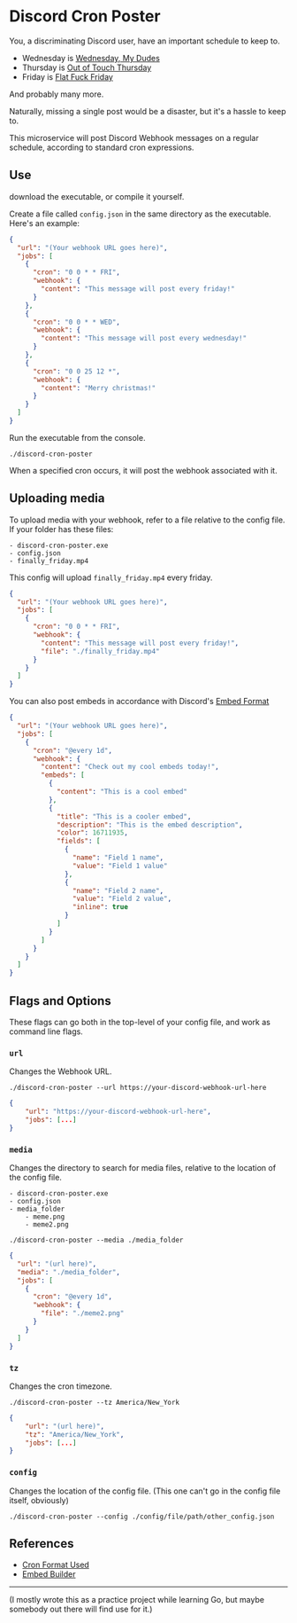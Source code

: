 # Discord Cron Poster

You, a discriminating Discord user, have an important schedule to keep to.

- Wednesday is [Wednesday, My Dudes](https://www.youtube.com/watch?v=du-TY1GUFGk)
- Thursday is [Out of Touch Thursday](https://knowyourmeme.com/memes/out-of-touch-thursday)
- Friday is [Flat Fuck Friday](https://knowyourmeme.com/memes/flat-fuck-friday)

And probably many more.

Naturally, missing a single post would be a disaster, but it's a hassle to keep to.

This microservice will post Discord Webhook messages on a regular schedule, according to standard cron expressions.

## Use

download the executable, or compile it yourself.

Create a file called `config.json` in the same directory as the executable. Here's an example:

```json
{
  "url": "(Your webhook URL goes here)",
  "jobs": [
    {
      "cron": "0 0 * * FRI",
      "webhook": {
        "content": "This message will post every friday!"
      }
    },
    {
      "cron": "0 0 * * WED",
      "webhook": {
        "content": "This message will post every wednesday!"
      }
    },
    {
      "cron": "0 0 25 12 *",
      "webhook": {
        "content": "Merry christmas!"
      }
    }
  ]
}
```

Run the executable from the console.

```
./discord-cron-poster
```

When a specified cron occurs, it will post the webhook associated with it.

## Uploading media

To upload media with your webhook, refer to a file relative to the config file.
If your folder has these files:

```
- discord-cron-poster.exe
- config.json
- finally_friday.mp4
```

This config will upload `finally_friday.mp4` every friday.

```json
{
  "url": "(Your webhook URL goes here)",
  "jobs": [
    {
      "cron": "0 0 * * FRI",
      "webhook": {
        "content": "This message will post every friday!",
        "file": "./finally_friday.mp4"
      }
    }
  ]
}
```

You can also post embeds in accordance with Discord's [Embed Format](https://discord.com/developers/docs/resources/channel#embed-object)

```json
{
  "url": "(Your webhook URL goes here)",
  "jobs": [
    {
      "cron": "@every 1d",
      "webhook": {
        "content": "Check out my cool embeds today!",
        "embeds": [
          {
            "content": "This is a cool embed"
          },
          {
            "title": "This is a cooler embed",
            "description": "This is the embed description",
            "color": 16711935,
            "fields": [
              {
                "name": "Field 1 name",
                "value": "Field 1 value"
              },
              {
                "name": "Field 2 name",
                "value": "Field 2 value",
                "inline": true
              }
            ]
          }
        ]
      }
    }
  ]
}
```

## Flags and Options

These flags can go both in the top-level of your config file, and work as command line flags.

### `url`

Changes the Webhook URL.

```
./discord-cron-poster --url https://your-discord-webhook-url-here
```

```json
{
	"url": "https://your-discord-webhook-url-here",
	"jobs": [...]
}
```

### `media`

Changes the directory to search for media files, relative to the location of the config file.

```
- discord-cron-poster.exe
- config.json
- media_folder
	- meme.png
	- meme2.png
```

```
./discord-cron-poster --media ./media_folder
```

```json
{
  "url": "(url here)",
  "media": "./media_folder",
  "jobs": [
    {
      "cron": "@every 1d",
      "webhook": {
        "file": "./meme2.png"
      }
    }
  ]
}
```

### `tz`

Changes the cron timezone.

```
./discord-cron-poster --tz America/New_York
```

```json
{
	"url": "(url here)",
	"tz": "America/New_York",
	"jobs": [...]
}
```

### `config`

Changes the location of the config file. (This one can't go in the config file itself, obviously)

```
./discord-cron-poster --config ./config/file/path/other_config.json
```

## References

- [Cron Format Used](https://pkg.go.dev/github.com/robfig/cron/v3#hdr-CRON_Expression_Format)
- [Embed Builder](https://embedbuilder.nadekobot.me/)

---

(I mostly wrote this as a practice project while learning Go, but maybe somebody out there will find use for it.)
